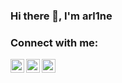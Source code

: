 ### Hi there 👋, I'm arl1ne

### Connect with me:

[<img align="left" alt="arl1ne | YouTube" width="22px" src="https://cdn.jsdelivr.net/npm/simple-icons@v3/icons/youtube.svg" />][youtube]
[<img align="left" alt="arl1ne | Twitter" width="22px" src="https://cdn.jsdelivr.net/npm/simple-icons@v3/icons/twitter.svg" />][twitter]
[<img align="left" alt="imOS | Discord" width="22px" src="https://cdn.jsdelivr.net/npm/simple-icons@v3/icons/twitter.svg" />][discord]

<br />

[youtube]: https://www.youtube.com/channel/UCmTEuNAkcwzZvwvf2dX280w
[twitter]: https://twitter.com/arl1nev
[discord]: https://cdn.jsdelivr.net/npm/simple-icons@v3/icons/discord.svg
